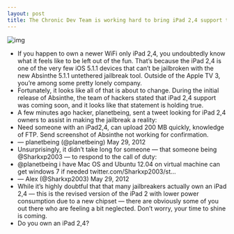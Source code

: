 ```yaml
---
layout: post
title: The Chronic Dev Team is working hard to bring iPad 2,4 support to Absinthe
---
```

![img](http://media.idownloadblog.com/wp-content/uploads/2011/12/iPad-2-e1298472546403.jpeg)
* If you happen to own a newer WiFi only iPad 2,4, you undoubtedly know what it feels like to be left out of the fun. That’s because the iPad 2,4 is one of the very few iOS 5.1.1 devices that can’t be jailbroken with the new Absinthe 5.1.1 untethered jailbreak tool. Outside of the Apple TV 3, you’re among some pretty lonely company.
* Fortunately, it looks like all of that is about to change. During the initial release of Absinthe, the team of hackers stated that iPad 2,4 support was coming soon, and it looks like that statement is holding true.
* A few minutes ago hacker, planetbeing, sent a tweet looking for iPad 2,4 owners to assist in making the jailbreak a reality:
* Need someone with an iPad2,4, can upload 200 MB quickly, knowledge of FTP. Send screenshot of Absinthe not working for confirmation.
* — planetbeing (@planetbeing) May 29, 2012
* Unsurprisingly, it didn’t take long for someone — that someone being @Sharkxp2003 — to respond to the call of duty:
* @planetbeing i have Mac OS and Ubuntu 12.04 on virtual machine can get windows 7 if needed twitter.com/Sharkxp2003/st…
* — Alex (@Sharkxp2003) May 29, 2012
* While it’s highly doubtful that that many jailbreakers actually own an iPad 2,4 — this is the revised version of the iPad 2 with lower power consumption due to a new chipset — there are obviously some of you out there who are feeling a bit neglected. Don’t worry, your time to shine is coming.
* Do you own an iPad 2,4?

